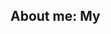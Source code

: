 ## About me: My 

<!--
**Matthew1454/Matthew1454** is a ✨ _special_ ✨ repository because its `README.md` (this file) appears on your GitHub profile.
hello world


##8 🔭 I’m currently working on building 
- 🌱 I’m currently learning ...
- 👯 I’m looking to collaborate on ...
- 🤔 I’m looking for help with ...
- 💬 Ask me about ...
- 📫 How to reach me: ...
- 😄 Pronouns: ...
- ⚡ Fun fact: ...
-->
